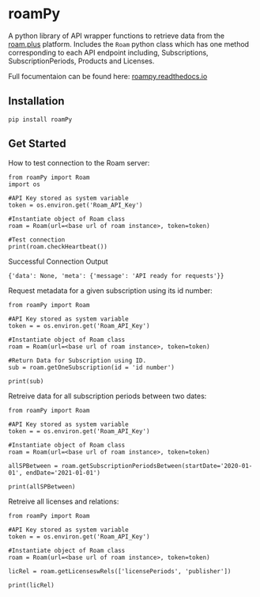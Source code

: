# roamPy
A python library of API wrapper functions to retrieve data from the [roam.plus](https://roam.plus) platform. Includes the 
`Roam` python class which has one method corresponding to each API endpoint including, Subscriptions, SubscriptionPeriods, Products and Licenses. 

Full focumentaion can be found here: [roampy.readthedocs.io](https://roampy.readthedocs.io)

## Installation

`pip install roamPy`

## Get Started
How to test connection to the Roam server: 
```
from roamPy import Roam
import os

#API Key stored as system variable
token = os.environ.get('Roam_API_Key')

#Instantiate object of Roam class
roam = Roam(url=<base url of roam instance>, token=token)

#Test connection
print(roam.checkHeartbeat())
```

Successful Connection Output
```
{'data': None, 'meta': {'message': 'API ready for requests'}}
```


Request metadata for a given subscription using its id number:
```
from roamPy import Roam

#API Key stored as system variable
token = = os.environ.get('Roam_API_Key')

#Instantiate object of Roam class
roam = Roam(url=<base url of roam instance>, token=token)

#Return Data for Subscription using ID.
sub = roam.getOneSubscription(id = 'id number')

print(sub)
```

Retreive data for all subscription periods between two dates: 
```
from roamPy import Roam

#API Key stored as system variable
token = = os.environ.get('Roam_API_Key')

#Instantiate object of Roam class
roam = Roam(url=<base url of roam instance>, token=token)

allSPBetween = roam.getSubscriptionPeriodsBetween(startDate='2020-01-01', endDate='2021-01-01')

print(allSPBetween)
```

Retreive all licenses and relations: 
```
from roamPy import Roam

#API Key stored as system variable
token = = os.environ.get('Roam_API_Key')

#Instantiate object of Roam class
roam = Roam(url=<base url of roam instance>, token=token)

licRel = roam.getLicenseswRels(['licensePeriods', 'publisher'])

print(licRel)
```
